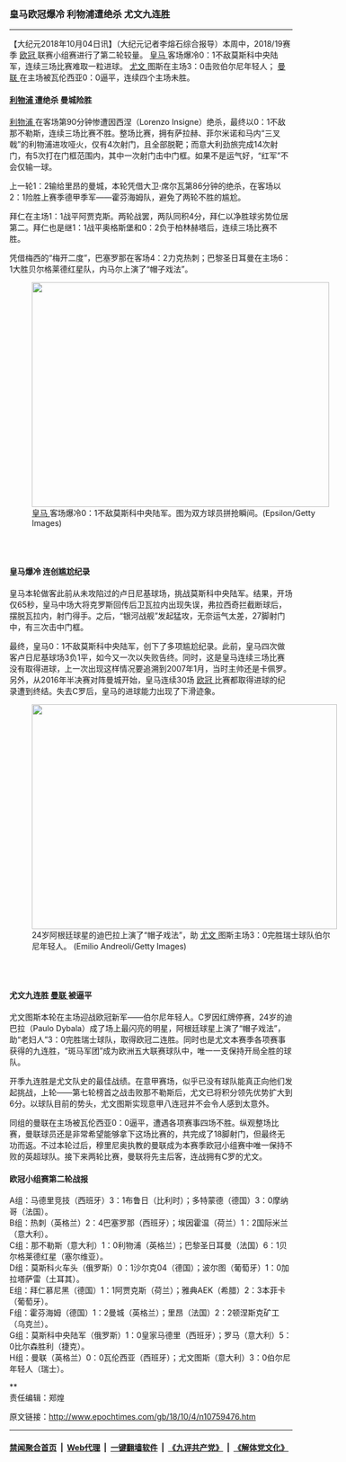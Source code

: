 ### 皇马欧冠爆冷 利物浦遭绝杀 尤文九连胜
------------------------

<p>
 【大纪元2018年10月04日讯】（大纪元记者李熔石综合报导）本周中，2018/19赛季
 <a href="http://www.epochtimes.com/gb/tag/%E6%AC%A7%E5%86%A0.html">
  欧冠
 </a>
 联赛小组赛进行了第二轮较量。
 <a href="http://www.epochtimes.com/gb/tag/%E7%9A%87%E9%A9%AC.html">
  皇马
 </a>
 客场爆冷0：1不敌莫斯科中央陆军，连续三场比赛难取一粒进球。
 <a href="http://www.epochtimes.com/gb/tag/%E5%B0%A4%E6%96%87.html">
  尤文
 </a>
 图斯在主场3：0击败伯尔尼年轻人；
 <a href="http://www.epochtimes.com/gb/tag/%E6%9B%BC%E8%81%94.html">
  曼联
 </a>
 在主场被瓦伦西亚0：0逼平，连续四个主场未胜。
</p>
<h4>
 <a href="http://www.epochtimes.com/gb/tag/%E5%88%A9%E7%89%A9%E6%B5%A6.html">
  利物浦
 </a>
 遭绝杀 曼城险胜
</h4>
<p>
 <a href="http://www.epochtimes.com/gb/tag/%E5%88%A9%E7%89%A9%E6%B5%A6.html">
  利物浦
 </a>
 在客场第90分钟惨遭因西涅（Lorenzo Insigne）绝杀，最终以0：1不敌那不勒斯，连续三场比赛不胜。整场比赛，拥有萨拉赫、菲尔米诺和马内“三叉戟”的利物浦进攻哑火，仅有4次射门，且全部脱靶；而意大利劲旅完成14次射门，有5次打在门框范围内，其中一次射门击中门框。如果不是运气好，“红军”不会仅输一球。
</p>
<p>
 上一轮1：2输给里昂的曼城，本轮凭借大卫‧席尔瓦第86分钟的绝杀，在客场以2：1险胜上赛季德甲季军——霍芬海姆队，避免了两轮不胜的尴尬。
</p>
<p>
 拜仁在主场1：1战平阿贾克斯。两轮战罢，两队同积4分，拜仁以净胜球劣势位居第二。拜仁也是继1：1战平奥格斯堡和0：2负于柏林赫塔后，连续三场比赛不胜。
</p>
<p>
 凭借梅西的“梅开二度”，巴塞罗那在客场4：2力克热刺；巴黎圣日耳曼在主场6：1大胜贝尔格莱德红星队，内马尔上演了“帽子戏法”。
</p>
<figure class="wp-caption aligncenter" id="attachment_10759493" style="width: 529px">
 <a href="http://i.epochtimes.com/assets/uploads/2018/10/20181004-Chi-Jin-Real-Madrid-1044650614.jpg">
  <img alt="" class="size-medium_vertical wp-image-10759493" height="400" src="http://i.epochtimes.com/assets/uploads/2018/10/20181004-Chi-Jin-Real-Madrid-1044650614-529x400.jpg" width="529"/>
 </a>
 <br/><figcaption class="wp-caption-text">
  <a href="http://www.epochtimes.com/gb/tag/%E7%9A%87%E9%A9%AC.html">
   皇马
  </a>
  客场爆冷0：1不敌莫斯科中央陆军。图为双方球员拼抢瞬间。(Epsilon/Getty Images)
 </figcaption><br/>
</figure><br/>
<h4>
 皇马爆冷 连创尴尬纪录
</h4>
<p>
 皇马本轮做客此前从未攻陷过的卢日尼基球场，挑战莫斯科中央陆军。结果，开场仅65秒，皇马中场大将克罗斯回传后卫瓦拉内出现失误，弗拉西奇拦截断球后，摆脱瓦拉内，射门得手。之后，“银河战舰”发起猛攻，无奈运气太差，27脚射门中，有三次击中门框。
</p>
<p>
 最终，皇马0：1不敌莫斯科中央陆军，创下了多项尴尬纪录。此前，皇马四次做客卢日尼基球场3负1平，如今又一次以失败告终。同时，这是皇马连续三场比赛没有取得进球，上一次出现这样情况要追溯到2007年1月，当时主帅还是卡佩罗。另外，从2016年半决赛对阵曼城开始，皇马连续30场
 <a href="http://www.epochtimes.com/gb/tag/%E6%AC%A7%E5%86%A0.html">
  欧冠
 </a>
 比赛都取得进球的纪录遭到终结。失去C罗后，皇马的进球能力出现了下滑迹象。
</p>
<figure class="wp-caption aligncenter" id="attachment_10759490" style="width: 543px">
 <a href="http://i.epochtimes.com/assets/uploads/2018/10/20181004-Chi-Jin-Paulo-Dybala-1044777490.jpg">
  <img alt="" class="size-medium_vertical wp-image-10759490" height="400" src="http://i.epochtimes.com/assets/uploads/2018/10/20181004-Chi-Jin-Paulo-Dybala-1044777490-543x400.jpg" width="543"/>
 </a>
 <br/><figcaption class="wp-caption-text">
  24岁阿根廷球星的迪巴拉上演了“帽子戏法”，助
  <a href="http://www.epochtimes.com/gb/tag/%E5%B0%A4%E6%96%87.html">
   尤文
  </a>
  图斯主场3：0完胜瑞士球队伯尔尼年轻人。 (Emilio Andreoli/Getty Images)
 </figcaption><br/>
</figure><br/>
<h4>
 尤文九连胜
 <a href="http://www.epochtimes.com/gb/tag/%E6%9B%BC%E8%81%94.html">
  曼联
 </a>
 被逼平
</h4>
<p>
 尤文图斯本轮在主场迎战欧冠新军——伯尔尼年轻人。C罗因红牌停赛，24岁的迪巴拉（Paulo Dybala）成了场上最闪亮的明星，阿根廷球星上演了“帽子戏法”，助“老妇人”3：0完胜瑞士球队，取得欧冠二连胜。同时也是尤文本赛季各项赛事获得的九连胜，“斑马军团”成为欧洲五大联赛球队中，唯一一支保持开局全胜的球队。
</p>
<p>
 开季九连胜是尤文队史的最佳战绩。在意甲赛场，似乎已没有球队能真正向他们发起挑战，上轮——第七轮榜首之战击败那不勒斯后，尤文已将积分领先优势扩大到6分。以球队目前的势头，尤文图斯实现意甲八连冠并不会令人感到太意外。
</p>
<p>
 同组的曼联在主场被瓦伦西亚0：0逼平，遭遇各项赛事四场不胜。纵观整场比赛，曼联球员还是非常希望能够拿下这场比赛的，共完成了18脚射门，但最终无功而返。不过本轮过后，穆里尼奥执教的曼联成为本赛季欧冠小组赛中唯一保持不败的英超球队。接下来两轮比赛，曼联将先主后客，连战拥有C罗的尤文。
</p>
<h4>
 欧冠小组赛第二轮战报
</h4>
<p>
 A组：马德里竞技（西班牙）3：1布鲁日（比利时）；多特蒙德（德国）3：0摩纳哥（法国）。
 <br/>
 B组：热刺（英格兰）2：4巴塞罗那（西班牙）；埃因霍温（荷兰）1：2国际米兰（意大利）。
 <br/>
 C组：那不勒斯（意大利）1：0利物浦（英格兰）；巴黎圣日耳曼（法国）6：1贝尔格莱德红星（塞尔维亚）。
 <br/>
 D组：莫斯科火车头（俄罗斯）0：1沙尔克04（德国）；波尔图（葡萄牙）1：0加拉塔萨雷（土耳其）。
 <br/>
 E组：拜仁慕尼黑（德国）1：1阿贾克斯（荷兰）；雅典AEK（希腊）2：3本菲卡（葡萄牙）。
 <br/>
 F组：霍芬海姆（德国）1：2曼城（英格兰）；里昂（法国）2：2顿涅斯克矿工（乌克兰）。
 <br/>
 G组：莫斯科中央陆军（俄罗斯）1：0皇家马德里（西班牙）；罗马（意大利）5：0比尔森胜利（捷克）。
 <br/>
 H组：曼联（英格兰）0：0瓦伦西亚（西班牙）；尤文图斯（意大利）3：0伯尔尼年轻人（瑞士）。
</p>
<p>
 **
 <br/>
 责任编辑：郑煌
</p>

原文链接：http://www.epochtimes.com/gb/18/10/4/n10759476.htm


------------------------
#### [禁闻聚合首页](https://github.com/gfw-breaker/banned-news/blob/master/README.md) &nbsp;|&nbsp; [Web代理](https://github.com/gfw-breaker/open-proxy/blob/master/README.md) &nbsp;|&nbsp; [一键翻墙软件](https://github.com/gfw-breaker/nogfw/blob/master/README.md) &nbsp;|&nbsp; [《九评共产党》](https://github.com/gfw-breaker/9ping.md/blob/master/README.md#九评之一评共产党是什么) &nbsp;|&nbsp; [《解体党文化》](https://github.com/gfw-breaker/jtdwh.md/blob/master/README.md#绪论)